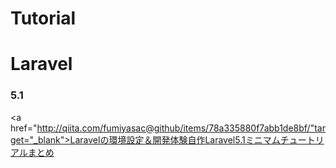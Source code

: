 # Tutorial

<h1>Laravel</h1>

<h3>5.1</h3>

<a href="http://qiita.com/fumiyasac@github/items/78a335880f7abb1de8bf/"target="_blank">Laravelの環境設定＆開発体験自作Laravel5.1ミニマムチュートリアルまとめ</a>
